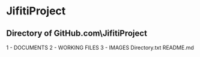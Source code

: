 # JifitiProject

## Directory of GitHub.com\JifitiProject

1 - DOCUMENTS
2 - WORKING FILES
3 - IMAGES
Directory.txt
README.md


